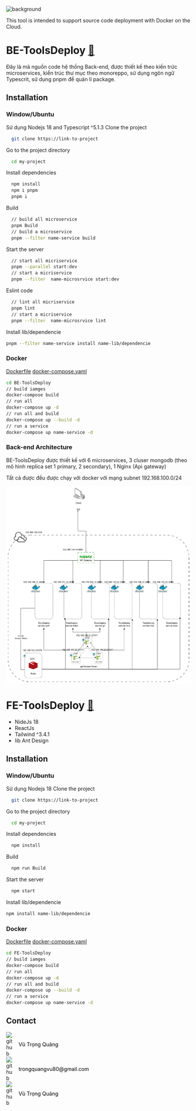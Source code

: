 ![background](https://via.placeholder.com/1200x200/000000/FFFFFF?text=ToolsDeploy)

This tool is intended to support source code deployment with Docker on the Cloud.

# BE-ToolsDeploy  [🔗](https://github.com/quangh0409/BE-ToolsDeploy)

Đây là mã nguồn code hệ thống Back-end, được thiết kế theo kiến trức microservices, kiển trúc thư mục theo monoreppo, sử dụng ngôn ngữ Typescrit, sử dụng pnpm để quản lí package.

## Installation

### Window/Ubuntu

Sử dụng Nodejs 18 and Typescript ^5.1.3
Clone the project

```bash
  git clone https://link-to-project
```

Go to the project directory

```bash
  cd my-project
```

Install dependencies

```bash
  npm install
  npm i pnpm
  pnpm i
```

Build

```bash
  // build all microservice
  pnpm Build
  // build a microservice
  pnpm --filter name-service build
```

Start the server

```bash
  // start all micriservice
  pnpm --parallel start:dev
  // start a micriservice
  pnpm --filter  name-microsrvice start:dev
```

Eslint code

```bash
  // lint all micriservice
  pnpm lint
  // start a micriservice
  pnpm --filter  name-microsrvice lint
```

Install lib/dependencie

```bash
pnpm --filter name-service install name-lib/dependencie
```

### Docker

[Dockerfile](https://github.com/quangh0409/BE-ToolsDeploy/blob/main/Dockerfile)
[docker-compose.yaml](https://github.com/quangh0409/BE-ToolsDeploy/blob/main/docker-compose.yaml)

```bash
cd BE-ToolsDeploy
// build iamges
docker-compose build
// run all
docker-compose up -d
// run all and build
docker-compose up --build -d
// run a service
docker-compose up name-service -d
```

### Back-end Architecture

BE-ToolsDeploy được thiết kế với 6 microservices, 3 cluser mongodb (theo mô hình replica set 1 primary, 2 secondary), 1 Nginx (Api gateway)

Tất cả được đều được chạy với docker với mạng subnet 192.168.100.0/24

![alt text](image.png)

# FE-ToolsDeploy [🔗](https://github.com/quangh0409/FE-ToolsDeploy)

- NideJs 18
- ReactJs
- Tailwind ^3.4.1
- lib Ant Design

## Installation

### Window/Ubuntu

Sử dụng Nodejs 18
Clone the project

```bash
  git clone https://link-to-project
```

Go to the project directory

```bash
  cd my-project
```

Install dependencies

```bash
  npm install
```

Build

```bash
  npm run Build
```

Start the server

```bash
  npm start
```

Install lib/dependencie

```bash
npm install name-lib/dependencie
```

### Docker

[Dockerfile](https://github.com/quangh0409/FE-ToolsDeploy/blob/main/Dockerfile)
[docker-compose.yaml](https://github.com/quangh0409/FE-ToolsDeploy/blob/main/docker-compose.yaml)

```bash
cd FE-ToolsDeploy
// build iamges
docker-compose build
// run all
docker-compose up -d
// run all and build
docker-compose up --build -d
// run a service
docker-compose up name-service -d
```


## Contact

<a href="https://github.com/quangh0409" style="display: flex; align-items: center; text-decoration: none;">
  <img src="https://cdn-icons-png.flaticon.com/128/1051/1051377.png" alt="github" width="24">
  <p style="color: black; margin: 0 0 0 10px;">Vũ Trọng Quảng</p>
</a>
<a href="#be-toolsdeploy" style="display: flex; align-items: center; text-decoration: none;">
  <img src="https://cdn-icons-png.flaticon.com/128/732/732200.png" alt="github" width="24">
  <p style="color: black; margin: 0 0 0 10px;">trongquangvu80@gmail.com</p>
</a>
<a href="#be-toolsdeploy" style="display: flex; align-items: center; text-decoration: none;">
  <img src="https://cdn-icons-png.flaticon.com/128/5968/5968764.png" alt="github" width="24">
  <p style="color: black; margin: 0 0 0 10px;">Vũ Trọng Quảng</p>
</a>
